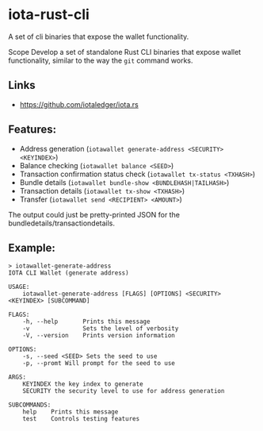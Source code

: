 # iota-rust-cli
A set of cli binaries that expose the wallet functionality.


Scope
Develop a set of standalone Rust CLI binaries that expose wallet functionality, similar to the way the `git` command works.

## Links
- https://github.com/iotaledger/iota.rs

## Features:

- Address generation (`iotawallet generate-address <SECURITY> <KEYINDEX>`)  
- Balance checking (`iotawallet balance <SEED>`)  
- Transaction confirmation status check (`iotawallet tx-status <TXHASH>`)  
- Bundle details (`iotawallet bundle-show <BUNDLEHASH|TAILHASH>`)  
- Transaction details (`iotawallet tx-show <TXHASH>`)  
- Transfer (`iotawallet send <RECIPIENT> <AMOUNT>`)  

The output could just be pretty-printed JSON for the bundledetails/transactiondetails.

## Example:
```
> iotawallet-generate-address
IOTA CLI Wallet (generate address)

USAGE:
    iotawallet-generate-address [FLAGS] [OPTIONS] <SECURITY> <KEYINDEX> [SUBCOMMAND]

FLAGS:
    -h, --help       Prints this message
    -v               Sets the level of verbosity
    -V, --version    Prints version information

OPTIONS:
    -s, --seed <SEED> Sets the seed to use
    -p, --promt Will prompt for the seed to use

ARGS:
    KEYINDEX the key index to generate
    SECURITY the security level to use for address generation

SUBCOMMANDS:
    help    Prints this message
    test    Controls testing features
```
